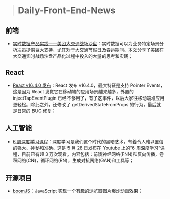 
> # Daily-Front-End-News

## 前端

- [实时数据产品实践——美团大交通战场沙盘](https://tech.meituan.com/traffic_realtime_data_product_practice.html)：实时数据可以为业务特定场景分析决策提供巨大支持，尤其对于大交通节假日及春运期间。本文分享了美团在大交通实时战场沙盘产品化过程中投入的大量的思考和实践；

## React

- [React v16.4.0 发布](https://zhuanlan.zhihu.com/p/37230848)：React 发布 v16.4.0，最大特征是支持 Pointer Events，这是因为 React 发觉它在移动端的应用场景越来越多，外置的 injectTapEventPlugin 已经不够用了，有了这事件，以后大家往移动端堆应用更轻松。除此之外，还修改了 getDerivedStateFromProps 的行为，最后就是日常的 BUG 修复；

## 人工智能

- [6 周深度学习课程](https://github.com/llSourcell/Learn_Deep_Learning_in_6_Weeks)：深度学习是我们这个时代的黑暗艺术，有着令人难以置信的强大、神秘和准确。这是 5 月 28 日发布在 Youtube 上的“6 周深度学习”课程，目前已有超 3 万次观看。内容包括：前馈神经网络(FNN)和反向传播，卷积网络(CN)，循环网络(RN)，生成对抗网络(GAN)和工具等；

## 开源项目

- [boomJS](https://github.com/chokcoco/boomJS)：JavaScript 实现一个有趣的浏览器图片爆炸动画效果；